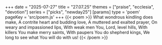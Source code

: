 +++
date = "2025-07-27"
title = "27.07.25"
themes = ["praise", "ecclesia", "devotion"]
series = ["picks", "newday25"]
[params]
  type = 'poem'
  pageKey = 'src/poem.js'
+++
{{< poem >}}
What wondrous kindling does make,
A contrite heart and budding love,
A muttered and exalted prayer,
On weary and impassioned lips,
With weak men You, Lord, level hills,
With killers You make merry saints,
With paupers You do shepherd kings,
We long to see what You will do with us!
{{< /poem >}}